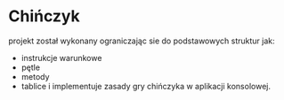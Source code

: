 # Chińczyk
projekt został wykonany ograniczając sie do podstawowych struktur jak:
- instrukcje warunkowe
- pętle
- metody
- tablice
i implementuje zasady gry chińczyka w aplikacji konsolowej.
